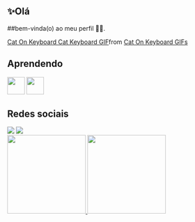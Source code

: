 ## ✨Olá
##bem-vinda(o) ao meu perfil 👋🏻.

<div class="tenor-gif-embed" data-postid="26995868" data-share-method="host" data-aspect-ratio="1.77778" data-width="100%"><a href="https://tenor.com/view/cat-on-keyboard-cat-keyboard-cat-computer-cat-distracting-cat-distraction-gif-26995868">Cat On Keyboard Cat Keyboard GIF</a>from <a href="https://tenor.com/search/cat+on+keyboard-gifs">Cat On Keyboard GIFs</a></div> <script type="text/javascript" async src="https://tenor.com/embed.js"></script>

## Aprendendo
<img src="https://cdn.jsdelivr.net/gh/devicons/devicon@latest/icons/cplusplus/cplusplus-plain.svg" width="40" height="40"/>
<img src="https://cdn.jsdelivr.net/gh/devicons/devicon@latest/icons/figma/figma-original.svg"  width="40" height="40"/>

## Redes sociais
<div>
<a href="https://instagram.com/yasmin_machad01" target="_blank"><img loading="lazy" src="https://img.shields.io/badge/-Instagram-%23E4405F?style=for-the-badge&logo=instagram&logoColor=white" target="_blank"></a>
<a href = "mailto:yasminmachadodasilva01@gmail.com"><img loading="lazy" src="https://img.shields.io/badge/Gmail-D14836?style=for-the-badge&logo=gmail&logoColor=white" target="_blank"></a>
</div>

<div>
<a href="https://github.com/Yasmin-Machado-da-Silva">
<img loading="lazy" height="180em" src="https://github-readme-stats.vercel.app/api/top-langs/?username=seu-usuário-aqui&layout=compact&langs_count=7&theme=dracula"/>
<img loading="lazy" height="180em" src="https://github-readme-stats.vercel.app/api?username=seu-usuário-aqui&show_icons=true&theme=dracula&include_all_commits=true&count_private=true"/>
</div>
